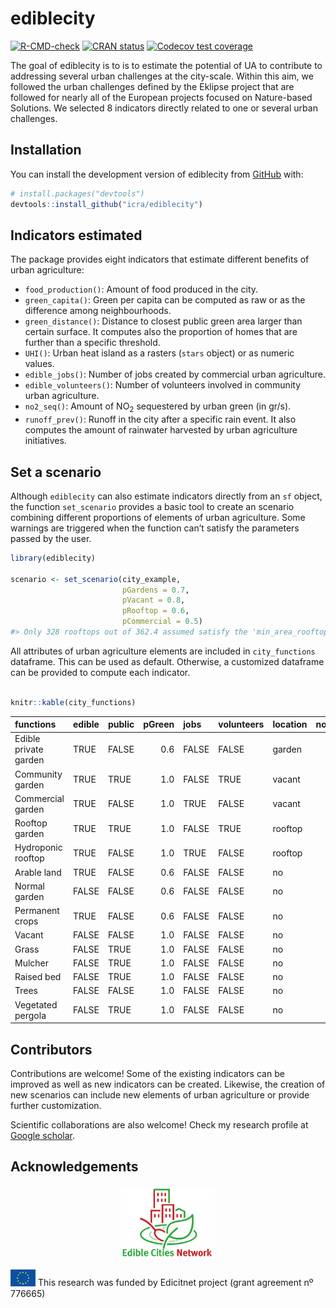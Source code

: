 
<!-- README.md is generated from README.Rmd. Please edit that file -->

# ediblecity

<!-- badges: start -->

[![R-CMD-check](https://github.com/icra/edibleCity/actions/workflows/R-CMD-check.yaml/badge.svg)](https://github.com/icra/edibleCity/actions/workflows/R-CMD-check.yaml)
[![CRAN
status](https://www.r-pkg.org/badges/version/ediblecity)](https://CRAN.R-project.org/package=ediblecity)
[![Codecov test
coverage](https://codecov.io/gh/icra/edibleCity/branch/master/graph/badge.svg)](https://app.codecov.io/gh/icra/edibleCity?branch=master)
<!-- badges: end -->

The goal of ediblecity is to is to estimate the potential of UA to
contribute to addressing several urban challenges at the city-scale.
Within this aim, we followed the urban challenges defined by the Eklipse
project that are followed for nearly all of the European projects
focused on Nature-based Solutions. We selected 8 indicators directly
related to one or several urban challenges.

## Installation

You can install the development version of ediblecity from
[GitHub](https://github.com/) with:

``` r
# install.packages("devtools")
devtools::install_github("icra/ediblecity")
```

## Indicators estimated

The package provides eight indicators that estimate different benefits
of urban agriculture:

- `food_production()`: Amount of food produced in the city.
- `green_capita()`: Green per capita can be computed as raw or as the
  difference among neighbourhoods.
- `green_distance()`: Distance to closest public green area larger than
  certain surface. It computes also the proportion of homes that are
  further than a specific threshold.
- `UHI()`: Urban heat island as a rasters (`stars` object) or as numeric
  values.
- `edible_jobs()`: Number of jobs created by commercial urban
  agriculture.
- `edible_volunteers()`: Number of volunteers involved in community
  urban agriculture.
- `no2_seq()`: Amount of NO<sub>2</sub> sequestered by urban green (in
  gr/s).
- `runoff_prev()`: Runoff in the city after a specific rain event. It
  also computes the amount of rainwater harvested by urban agriculture
  initiatives.

## Set a scenario

Although `ediblecity` can also estimate indicators directly from an `sf`
object, the function `set_scenario` provides a basic tool to create an
scenario combining different proportions of elements of urban
agriculture. Some warnings are triggered when the function can’t satisfy
the parameters passed by the user.

``` r
library(ediblecity)

scenario <- set_scenario(city_example,
                         pGardens = 0.7,
                         pVacant = 0.8,
                         pRooftop = 0.6,
                         pCommercial = 0.5)
#> Only 328 rooftops out of 362.4 assumed satisfy the 'min_area_rooftop'
```

All attributes of urban agriculture elements are included in
`city_functions` dataframe. This can be used as default. Otherwise, a
customized dataframe can be provided to compute each indicator.

``` r

knitr::kable(city_functions)
```

| functions             | edible | public | pGreen | jobs  | volunteers | location | no2_seq1 | no2_seq2 | food1 | food2 | CN1 | CN2 | water_storage1 | water_storage2 | water_storage |
|:----------------------|:-------|:-------|-------:|:------|:-----------|:---------|---------:|---------:|------:|------:|----:|----:|---------------:|---------------:|:--------------|
| Edible private garden | TRUE   | FALSE  |    0.6 | FALSE | FALSE      | garden   |     0.07 |     0.09 |   0.2 |   6.6 |  85 |  88 |              0 |             10 | TRUE          |
| Community garden      | TRUE   | TRUE   |    1.0 | FALSE | TRUE       | vacant   |     0.07 |     0.09 |   0.2 |   2.2 |  85 |  88 |              0 |             10 | TRUE          |
| Commercial garden     | TRUE   | FALSE  |    1.0 | TRUE  | FALSE      | vacant   |     0.07 |     0.09 |   4.0 |   6.6 |  85 |  85 |              0 |             10 | TRUE          |
| Rooftop garden        | TRUE   | TRUE   |    1.0 | FALSE | TRUE       | rooftop  |     0.07 |     0.07 |   0.2 |   2.2 |  67 |  88 |              0 |             10 | TRUE          |
| Hydroponic rooftop    | TRUE   | FALSE  |    1.0 | TRUE  | FALSE      | rooftop  |     0.07 |     0.07 |   9.0 |  19.0 |  98 |  98 |              0 |             10 | TRUE          |
| Arable land           | TRUE   | FALSE  |    0.6 | FALSE | FALSE      | no       |     0.00 |     0.07 |   4.0 |   6.6 |  85 |  88 |              0 |              0 | FALSE         |
| Normal garden         | FALSE  | FALSE  |    0.6 | FALSE | FALSE      | no       |     0.07 |     0.07 |   1.0 |   1.0 |  74 |  86 |              0 |             10 | TRUE          |
| Permanent crops       | TRUE   | FALSE  |    0.6 | FALSE | FALSE      | no       |     0.09 |     0.09 |   4.0 |   6.6 |  65 |  77 |              0 |              0 | FALSE         |
| Vacant                | FALSE  | FALSE  |    1.0 | FALSE | FALSE      | no       |     0.07 |     0.09 |   1.0 |   1.0 |  74 |  87 |              0 |              0 | FALSE         |
| Grass                 | FALSE  | TRUE   |    1.0 | FALSE | FALSE      | no       |     0.07 |     0.07 |   1.0 |   1.0 |  74 |  86 |              0 |              0 | FALSE         |
| Mulcher               | FALSE  | TRUE   |    1.0 | FALSE | FALSE      | no       |     0.00 |     0.00 |   1.0 |   1.0 |  88 |  88 |              0 |              0 | FALSE         |
| Raised bed            | FALSE  | TRUE   |    1.0 | FALSE | FALSE      | no       |     0.07 |     0.07 |   1.0 |   1.0 |  67 |  88 |              0 |              0 | FALSE         |
| Trees                 | FALSE  | FALSE  |    1.0 | FALSE | FALSE      | no       |     0.11 |     0.11 |   1.0 |   1.0 |  70 |  77 |              0 |              0 | FALSE         |
| Vegetated pergola     | FALSE  | TRUE   |    1.0 | FALSE | FALSE      | no       |     0.07 |     0.07 |   1.0 |   1.0 |  98 |  98 |              0 |              0 | FALSE         |

## Contributors

Contributions are welcome! Some of the existing indicators can be
improved as well as new indicators can be created. Likewise, the
creation of new scenarios can include new elements of urban agriculture
or provide further customization.

Scientific collaborations are also welcome! Check my research profile at
[Google
scholar](https://scholar.google.com/citations?user=zP9DBLMAAAAJ&hl=ca).

## Acknowledgements

<p align="center">

<img src="man/figures/README-edicitnet_logo.jpg" style="width:150px"/>

</p>

<img src="man/figures/README-EC_logo.png" style="width:40px"/> This
research was funded by Edicitnet project (grant agreement nº 776665)
